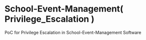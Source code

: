 # School-Event-Management( Privilege_Escalation )
PoC for Privilege Escalation in School-Event-Management Software
